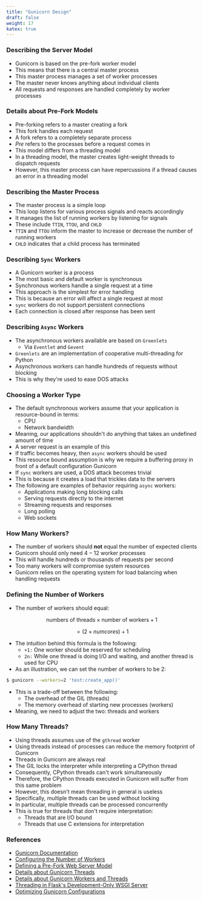 ```yaml
---
title: "Gunicorn Design"
draft: false
weight: 17
katex: true
---
```


### Describing the Server Model
- Gunicorn is based on the pre-fork worker model
- This means that there is a central master process
- This master process manages a set of worker processes
- The master never knows anything about individual clients
- All requests and responses are handled completely by worker processes

### Details about Pre-Fork Models
- Pre-forking refers to a master creating a fork
- This fork handles each request
- A fork refers to a completely separate process
- *Pre* refers to the processes before a request comes in
- This model differs from a threading model
- In a threading model, the master creates light-weight threads to dispatch requests
- However, this master process can have repercussions if a thread causes an error in a threading model

### Describing the Master Process
- The master process is a simple loop
- This loop listens for various process signals and reacts accordingly
- It manages the list of running workers by listening for signals
- These include `TTIN`, `TTOU`, and `CHLD`
- `TTIN` and `TTOU` inform the  master to increase or decrease the number of running workers
- `CHLD` indicates that a child process has terminated

### Describing `Sync` Workers
- A Gunicorn worker is a process
- The most basic and default worker is synchronous
- Synchronous workers handle a single request at a time
- This approach is the simplest for error handling
- This is because an error will affect a single request at most
- `sync` workers do not support persistent connections
- Each connection is closed after response has been sent

### Describing `Async` Workers
- The asynchronous workers available are based on `Greenlets`
	- Via `Eventlet` and `Gevent`
- `Greenlets` are an implementation of cooperative multi-threading for Python
- Asynchronous workers can handle hundreds of requests without blocking
- This is why they're used to ease DOS attacks

### Choosing a Worker Type
- The default synchronous workers assume that your application is resource-bound in terms:
	- CPU
	- Network bandwidth
- Meaning, our applications shouldn't do anything that takes an undefined amount of time
- A server request is an example of this
- If traffic becomes heavy, then `async` workers should be used
- This resource bound assumption is why we require a buffering proxy in front of a default configuration Gunicorn
- If `sync` workers are used, a DOS attack becomes trivial
- This is because it creates a load that trickles data to the servers
- The following are examples of behavior requiring `async` workers:
	- Applications making long blocking calls
	- Serving requests directly to the internet
	- Streaming requests and responses
	- Long polling
	- Web sockets

### How Many Workers?
- The number of workers should **not** equal the number of expected clients
- Gunicorn should only need $4-12$ worker processes
- This will handle hundreds or thousands of requests per second
- Too many workers will compromise system resources
- Gunicorn relies on the operating system for load balancing when handling requests

### Defining the Number of Workers
- The number of workers should equal:

$$
\text{numbers of threads} \times \text{number of workers} + 1
$$

$$
= (2 \times numcores) + 1
$$

- The intuition behind this formula is the following:
	- `+1:` One worker should be reserved for scheduling
	- `2n:` While one thread is doing I/O and waiting, and another thread is used for CPU
- As an illustration, we can set the number of workers to be $2$:

```bash
$ gunicorn --workers=2 'test:create_app()'
```

- This is a trade-off between the following:
	- The overhead of the GIL (threads)
	- The memory overhead of starting new processes (workers)
- Meaning, we need to adjust the two: threads and workers

### How Many Threads?
- Using threads assumes use of the `gthread` worker
- Using threads instead of processes can reduce the memory footprint of Gunicorn
- Threads in Gunicorn are always real
- The GIL locks the interpreter while interpreting a CPython thread
- Consequently, CPython threads can't work simultaneously
- Therefore, the CPython threads executed in Gunicorn will suffer from this same problem
- However, this doesn't mean threading in general is useless
- Specifically, multiple threads can be used without locking
- In particular, multiple threads can be processed concurrently
- This is true for threads that don't require interpretation:
	- Threads that are I/O bound
	- Threads that use C extensions for interpretation

### References
- [Gunicorn Documentation](https://docs.gunicorn.org/en/stable/design.html)
- [Configuring the Number of Workers](https://github.com/benoitc/gunicorn/issues/1045#issuecomment-269575459)
- [Defining a Pre-Fork Web Server Model](https://stackoverflow.com/a/25894770/12777044)
- [Details about Gunicorn Threads](https://stackoverflow.com/a/48572328/12777044)
- [Details about Gunicorn Workers and Threads](https://stackoverflow.com/a/41696500/12777044)
- [Threading in Flask's Development-Only WSGI Server](https://stackoverflow.com/a/38876915/12777044)
- [Optimizing Gunicorn Configurations](https://medium.com/building-the-system/gunicorn-3-means-of-concurrency-efbb547674b7)
